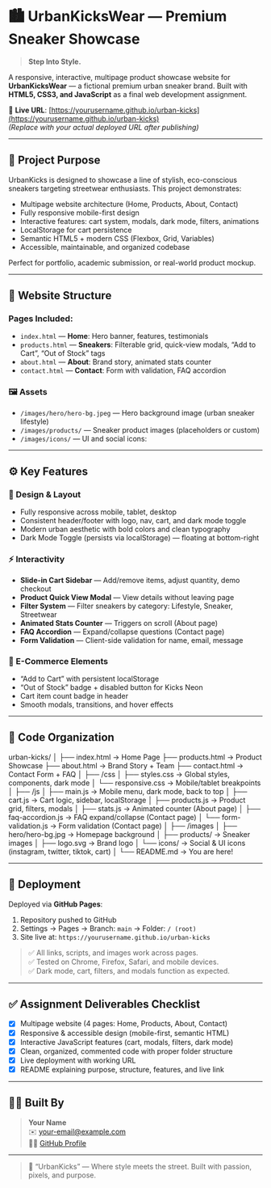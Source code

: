 # 🏙️ UrbanKicksWear — Premium Sneaker Showcase

> **Step Into Style.**

A responsive, interactive, multipage product showcase website for **UrbanKicksWear** — a fictional premium urban sneaker brand. Built with **HTML5, CSS3, and JavaScript** as a final web development assignment.

🔗 **Live URL**: [https://yourusername.github.io/urban-kicks](https://yourusername.github.io/urban-kicks)  
*(Replace with your actual deployed URL after publishing)*

---

## 🎯 Project Purpose

UrbanKicks is designed to showcase a line of stylish, eco-conscious sneakers targeting streetwear enthusiasts. This project demonstrates:

- Multipage website architecture (Home, Products, About, Contact)
- Fully responsive mobile-first design
- Interactive features: cart system, modals, dark mode, filters, animations
- LocalStorage for cart persistence
- Semantic HTML5 + modern CSS (Flexbox, Grid, Variables)
- Accessible, maintainable, and organized codebase

Perfect for portfolio, academic submission, or real-world product mockup.

---

## 📁 Website Structure

### Pages Included:
- `index.html` — **Home**: Hero banner, features, testimonials
- `products.html` — **Sneakers**: Filterable grid, quick-view modals, “Add to Cart”, “Out of Stock” tags
- `about.html` — **About**: Brand story, animated stats counter
- `contact.html` — **Contact**: Form with validation, FAQ accordion


### 🖼️ Assets
- `/images/hero/hero-bg.jpeg` — Hero background image (urban sneaker lifestyle)
- `/images/products/` — Sneaker product images (placeholders or custom)
- `/images/icons/` — UI and social icons:

---

## ⚙️ Key Features

### 🎨 Design & Layout
- Fully responsive across mobile, tablet, desktop
- Consistent header/footer with logo, nav, cart, and dark mode toggle
- Modern urban aesthetic with bold colors and clean typography
- Dark Mode Toggle (persists via localStorage) — floating at bottom-right

### ⚡ Interactivity
- **Slide-in Cart Sidebar** — Add/remove items, adjust quantity, demo checkout
- **Product Quick View Modal** — View details without leaving page
- **Filter System** — Filter sneakers by category: Lifestyle, Sneaker, Streetwear
- **Animated Stats Counter** — Triggers on scroll (About page)
- **FAQ Accordion** — Expand/collapse questions (Contact page)
- **Form Validation** — Client-side validation for name, email, message

### 🛒 E-Commerce Elements
- “Add to Cart” with persistent localStorage
- “Out of Stock” badge + disabled button for Kicks Neon
- Cart item count badge in header
- Smooth modals, transitions, and hover effects

---

## 📂 Code Organization
urban-kicks/
│
├── index.html → Home Page
├── products.html → Product Showcase
├── about.html → Brand Story + Team
├── contact.html → Contact Form + FAQ
│
├── /css
│ ├── styles.css → Global styles, components, dark mode
│ └── responsive.css → Mobile/tablet breakpoints
│
├── /js
│ ├── main.js → Mobile menu, dark mode, back to top
│ ├── cart.js → Cart logic, sidebar, localStorage
│ ├── products.js → Product grid, filters, modals
│ ├── stats.js → Animated counter (About page)
│ ├── faq-accordion.js → FAQ expand/collapse (Contact page)
│ └── form-validation.js → Form validation (Contact page)
│
├── /images
│ ├── hero/hero-bg.jpg → Homepage background
│ ├── products/ → Sneaker images
│ ├── logo.svg → Brand logo
│ └── icons/ → Social & UI icons (instagram, twitter, tiktok, cart)
│
└── README.md → You are here!


---

## 🚀 Deployment

Deployed via **GitHub Pages**:

1. Repository pushed to GitHub
2. Settings → Pages → Branch: `main` → Folder: `/ (root)`
3. Site live at: `https://yourusername.github.io/urban-kicks`

> ✅ All links, scripts, and images work across pages.  
> ✅ Tested on Chrome, Firefox, Safari, and mobile devices.  
> ✅ Dark mode, cart, filters, and modals function as expected.

---

## ✅ Assignment Deliverables Checklist

- [x] Multipage website (4 pages: Home, Products, About, Contact)
- [x] Responsive & accessible design (mobile-first, semantic HTML)
- [x] Interactive JavaScript features (cart, modals, filters, dark mode)
- [x] Clean, organized, commented code with proper folder structure
- [x] Live deployment with working URL
- [x] README explaining purpose, structure, features, and live link

---

## 🧑‍💻 Built By

> **Your Name**  
> ✉️ [your-email@example.com](mailto:your-email@example.com)  
> 👨‍💻 [GitHub Profile](https://github.com/wn-marie)

---

> 🌟 “UrbanKicks” — Where style meets the street. Built with passion, pixels, and purpose.